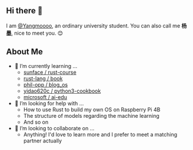 ## Hi there 🥰

I am [@Yangmoooo](https://yangmoooo.github.io/), an ordinary university student. You can also call me **杨墨**, nice to meet you. 😊

## About Me

- 🌱 I’m currently learning ...
  - [sunface / rust-course](https://github.com/sunface/rust-course)
  - [rust-lang / book](https://github.com/rust-lang/book)
  - [phil-opp / blog_os](https://github.com/phil-opp/blog_os)
  - [yidao620c / python3-cookbook](https://github.com/yidao620c/python3-cookbook/)
  - [microsoft / ai-edu](https://github.com/microsoft/ai-edu)
- 🤔 I’m looking for help with ...
  - How to use Rust to build my own OS on Raspberry Pi 4B
  - The structure of models regarding the machine learning
  - And so on
- 👯 I’m looking to collaborate on ...
  - Anything! I'd love to learn more and I prefer to meet a matching partner actually

<!--
**Yangmoooo/yangmoooo** is a ✨ _special_ ✨ repository because its `README.md` (this file) appears on your GitHub profile.
Here are some ideas to get you started:
## 🔭 I’m currently working on ...
## 💬 Ask me about ...
## 😄 Pronouns: ...
## 📫 How to reach me: ...
## ⚡ Fun fact: ...
-->
